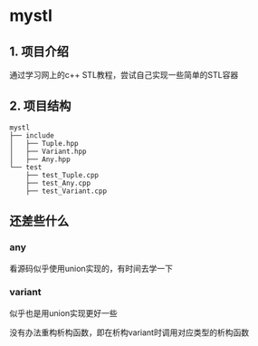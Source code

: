 # mystl

## 1. 项目介绍

通过学习网上的c++ STL教程，尝试自己实现一些简单的STL容器

## 2. 项目结构

```
mystl
├── include
│   ├── Tuple.hpp
│   ├── Variant.hpp
│   ├── Any.hpp
└── test
    ├── test_Tuple.cpp
    ├── test_Any.cpp
    ├── test_Variant.cpp    
```

## 还差些什么
### any

看源码似乎使用union实现的，有时间去学一下

### variant

似乎也是用union实现更好一些

没有办法重构析构函数，即在析构variant时调用对应类型的析构函数
